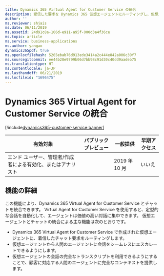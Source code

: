```yaml
---
title: Dynamics 365 Virtual Agent for Customer Service の統合
description: 受信した要求を Dynamics 365 仮想エージェントにルーティングし、仮想エージェントから人間のエージェントに会話を完全なコンテキストでエスカレートします。
author: ''
ms.reviewer: shjais
ms.date: 06/11/2019
ms.assetid: 24d91c8a-106d-e911-a95f-000d3a4f36ce
ms.topic: article
ms.service: business-applications
ms.author: yangao
dynamics365pdf: true
ms.openlocfilehash: 5265ebab76d913ede3414a2c444e842a006c30f7
ms.sourcegitcommit: ee44b28e9799b06d7bb98c91d30c40dd9aadeb75
ms.translationtype: HT
ms.contentlocale: ja-JP
ms.lasthandoff: 06/21/2019
ms.locfileid: "1696475"
---
```

# <a name="integration-with-dynamics-365-virtual-agent-for-customer-service"></a>Dynamics 365 Virtual Agent for Customer Service の統合
[!include[dynamics365-customer-service banner](../includes/dynamics365-customer-service.md)]

| 有効対象    |  パブリック プレビュー | 一般提供 | 早期アクセス |
| ---------- | ---------- |---------- |---------- |
|エンド ユーザー、管理者/作成者による有効化、またはアナリスト|| 2019 年 10 月|いいえ |






## <a name="feature-details"></a>機能の詳細
<!--feature detail start -->
この機能により、Dynamics 365 Virtual Agent for Customer Service とチャットを統合できます。 Virtual Agent for Customer Service を使用すると、定型的な会話を自動化して、エージェントは価値の高い対話に集中できます。 仮想エージェントとチャットの統合による主な機能は次のとおりです。

- Dynamics 365 Virtual Agent for Customer Service で作成された仮想エージェントに、着信したチャット要求をルーティングします。
- 仮想エージェントから人間のエージェントに会話をシームレスにエスカレートできるようにします。
- 仮想エージェントの会話の完全なトランスクリプトを利用できるようにすることで、顧客に対応する人間のエージェントに完全なコンテキストを提供します。
<!--feature detail end -->










